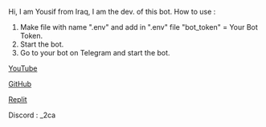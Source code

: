 Hi,
I am Yousif from Iraq, I am the dev. of this bot.
How to use :
1. Make file with name ".env" and add in ".env" file "bot_token" = Your Bot Token.
2. Start the bot.
3. Go to your bot on Telegram and start the bot.

[YouTube](https://youtube.com/@حظر?feature=shared/)

[GitHub](https://github.com/q0so/)

[Replit](https://replit.com/@AlIraq1/)

Discord : _2ca
